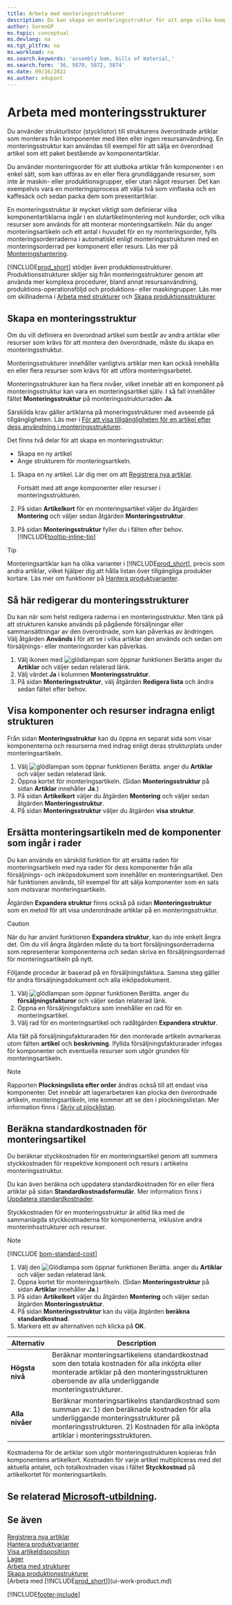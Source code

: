 ```yaml
---
title: Arbeta med monteringsstrukturer
description: Du kan skapa en monteringsstruktur för att ange vilka komponenter som krävs för att sätta ihop artiklarna som strukturen representerar.
author: SorenGP
ms.topic: conceptual
ms.devlang: na
ms.tgt_pltfrm: na
ms.workload: na
ms.search.keywords: 'assembly bom, bills of material,'
ms.search.form: '36, 5870, 5872, 5874'
ms.date: 09/26/2022
ms.author: edupont
---
```

# <a name="work-with-assembly-boms" />Arbeta med monteringsstrukturer

Du använder strukturlistor (stycklistor) till strukturens överordnade artiklar som monteras från komponenter med liten eller ingen resursanvändning. En monteringsstruktur kan användas till exempel för att sälja en överordnad artikel som ett paket bestående av komponentartiklar.

Du använder monteringsorder för att slutboka artiklar från komponenter i en enkel sätt, som kan utföras av en eller flera grundläggande resurser, som inte är maskin- eller produktionsgrupper, eller utan något resurser. Det kan exempelvis vara en monteringsprocess att välja två som vinflaska och en kaffesäck och sedan packa dem som presentartiklar.  

En monteringsstruktur är mycket viktigt som definierar vilka komponentartiklarna ingår i en slutartikelmontering mot kundorder, och vilka resurser som används för att monterar monteringsartikeln. När du anger monteringsartikeln och ett antal i huvudet för en ny monteringsorder, fylls monteringsorderraderna i automatiskt enligt monteringsstrukturen med en monteringsorderrad per komponent eller resurs. Läs mer på [Monteringshantering](assembly-assemble-items.md).

[!INCLUDE[prod_short](includes/prod_short.md)] stödjer även produktionsstrukturer. Produktionsstrukturer skiljer sig från monteringsstrukturer genom att använda mer komplexa procedurer, bland annat resursanvändning, produktions-operationsföljd och produktions- eller maskingrupper. Läs mer om skillnaderna i [Arbeta med strukturer](inventory-how-work-BOMs.md) och [Skapa produktionsstrukturer](production-how-to-create-production-boms.md).

## <a name="to-create-an-assembly-bom" />Skapa en monteringsstruktur

Om du vill definiera en överordnad artikel som består av andra artiklar eller resurser som krävs för att montera den överordnade, måste du skapa en monteringsstruktur.  

Monteringsstrukturer innehåller vanligtvis artiklar men kan också innehålla en eller flera resurser som krävs för att utföra monteringsarbetet.

Monteringsstrukturer kan ha flera nivåer, vilket innebär att en komponent på monteringsstruktur kan vara en monteringsartikel själv. I så fall innehåller fältet **Monteringsstruktur** på monteringsstrukturraden **Ja**.

Särskilda krav gäller artiklarna på moneringsstrukturer med avseende på tillgängligheten. Läs mer i [För att visa tillgängligheten för en artikel efter dess användning i monteringsstrukturer](inventory-how-availability-overview.md#to-view-the-availability-of-an-item-by-its-use-in-assembly-or-production-boms).

Det finns två delar för att skapa en monteringsstruktur:

- Skapa en ny artikel
- Ange strukturem för monteringsartikeln.

1. Skapa en ny artikel. Lär dig mer om att [Registrera nya artiklar](inventory-how-register-new-items.md).

   Fortsätt med att ange komponenter eller resurser i monteringsstrukturen.  
2. På sidan **Artikelkort** för en monteringsartikel väljer du åtgärden **Montering** och väljer sedan åtgärden **Monteringsstruktur**.
3. På sidan **Monteringsstruktur** fyller du i fälten efter behov. [!INCLUDE[tooltip-inline-tip](includes/tooltip-inline-tip_md.md)]

> [!TIP]
> Monteringsartiklar kan ha olika varianter i [!INCLUDE[prod_short](includes/prod_short.md)], precis som andra artiklar, vilket hjälper dig att hålla listan över tillgängliga produkter kortare. Läs mer om funktioner på [Hantera produktvarianter](inventory-item-variants.md).

## <a name="to-edit-assembly-boms" />Så här redigerar du monteringsstrukturer

Du kan när som helst redigera raderna i en monteringsstruktur. Men tänk på att strukturen kanske används på pågående försäljningar eller sammansättningar av den överordnade, som kan påverkas av ändringen. Välj åtgärden **Används i** för att se i vilka artiklar den används och sedan om försäljnings- eller monteringsorder kan påverkas.

1. Välj ikonen med ![glödlampan som öppnar funktionen Berätta](media/ui-search/search_small.png "Berätta för mig vad du vill göra") anger du **Artiklar** och väljer sedan relaterad länk.
2. Välj värdet **Ja** i kolumnen **Monteringsstruktur**.
3. På sidan **Monteringsstruktur**, välj åtgärden **Redigera lista** och ändra sedan fältet efter behov.

## <a name="to-view-components-and-resources-indented-according-to-the-bom-structure" />Visa komponenter och resurser indragna enligt strukturen

Från sidan **Monteringsstruktur** kan du öppna en separat sida som visar komponenterna och resurserna med indrag enligt deras strukturplats under monteringsartikeln.

1. Välj ![glödlampan som öppnar funktionen Berätta.](media/ui-search/search_small.png "Berätta för mig vad du vill göra") anger du **Artiklar** och väljer sedan relaterad länk.
2. Öppna kortet för monteringsartikeln. (Sidan **Monteringsstruktur** på sidan **Artiklar** innehåller **Ja**.)
3. På sidan **Artikelkort** väljer du åtgärden **Montering** och väljer sedan åtgärden **Monteringsstruktur**.
4. På sidan **Monteringsstruktur** väljer du åtgärden **visa struktur**.

## <a name="to-replace-the-assembly-item-with-its-components-on-document-lines" />Ersätta monteringsartikeln med de komponenter som ingår i rader

Du kan använda en särskild funktion för att ersätta raden för monteringsartikeln med nya rader för dess komponenter från alla försäljnings- och inköpsdokument som innehåller en monteringsartikel. Den här funktionen används, till exempel för att sälja komponenter som en sats som motsvarar monteringsartikeln.

Åtgärden **Expandera struktur** finns också på sidan **Monteringsstruktur** som en metod för att visa underordnade artiklar på en monteringsstruktur.

> [!CAUTION]  
> När du har använt funktionen **Expandera struktur**, kan du inte enkelt ångra det. Om du vill ångra åtgärden måste du ta bort försäljningsorderraderna som representerar komponenterna och sedan skriva en försäljningsorderrad för monteringsartikeln på nytt.

Följande procedur är baserad på en försäljningsfaktura. Samma steg gäller för andra försäljningsdokument och alla inköpsdokument.

1. Välj ![glödlampan som öppnar funktionen Berätta.](media/ui-search/search_small.png "Berätta för mig vad du vill göra") anger du **försäljningsfakturor** och väljer sedan relaterad länk.
2. Öppna en försäljningsfaktura som innehåller en rad för en monteringsartikel.
3. Välj rad för en monteringsartikel och radåtgärden **Expandera struktur**.

Alla fält på försäljningsfakturaraden för den monterade artikeln avmarkeras utom fälten **artikel** och **beskrivning**. Ifyllda försäljningsfakturarader infogas för komponenter och eventuella resurser som utgör grunden för monteringsartikeln.

> [!NOTE]
> Rapporten **Plockningslista efter order** ändras också till att endast visa komponenter. Det innebär att lagerarbetaren kan plocka den överordnade artikeln, monteringsartikeln, inte kommer att se den i plockningslistan. Mer information finns i [Skriv ut plocklistan](sales-how-print-picking-list.md).

## <a name="to-calculate-the-standard-cost-of-an-assembly-item" />Beräkna standardkostnaden för monteringsartikel

Du beräknar styckkostnaden för en monteringsartikel genom att summera styckkostnaden för respektive komponent och resurs i artikelns monteringsstruktur.

Du kan även beräkna och uppdatera standardkostnaden för en eller flera artiklar på sidan **Standardkostnadsformulär**. Mer information finns i [Uppdatera standardkostnader](finance-how-to-update-standard-costs.md).  

Styckkostnaden för en monteringsstruktur är alltid lika med de sammanlagda styckkostnaderna för komponenterna, inklusive andra monterinhsstrukturer och resurser.  

> [!NOTE]
> [!INCLUDE [bom-standard-cost](includes/bom-standard-cost.md)]

1. Välj den ![Glödlampa som öppnar funktionen Berätta.](media/ui-search/search_small.png "Berätta vad du vill göra") anger du **Artiklar** och väljer sedan relaterad länk.
2. Öppna kortet för monteringsartikeln. (Sidan **Monteringsstruktur** på sidan **Artiklar** innehåller **Ja**.)
3. På sidan **Artikelkort** väljer du åtgärden **Montering** och väljer sedan åtgärden **Monteringsstruktur**.
4. På sidan **Monteringsstruktur** kan du välja åtgärden **beräkna standardkostnad**.
5. Markera ett av alternativen och klicka på **OK**.

|Alternativ |Description |
|-------|------------|
|**Högsta nivå**|Beräknar monteringsartikelens standardkostnad som den totala kostnaden för alla inköpta eller monterade artiklar på den monteringsstrukturen oberoende av alla underliggande monteringsstrukturer.|
|**Alla nivåer**|Beräknar monteringsartikelns standardkostnad som summan av: 1) den beräknade kostnaden för alla underliggande monteringsstrukturer på monteringsstrukturen. 2) Kostnaden för alla inköpta artiklar i monteringsstrukturen.|

Kostnaderna för de artiklar som utgör monteringsstrukturen kopieras från komponentens artikelkort. Kostnaden för varje artikel multipliceras med det aktuella antalet, och totalkostnaden visas i fältet **Styckkostnad** på artikelkortet för monteringsartikeln.

## <a name="see-related-microsoft-trainingtrainingmodulesset-up-assembly-items-dynamics-365-business-central" />Se relaterad [Microsoft-utbildning](/training/modules/set-up-assembly-items-dynamics-365-business-central/).

## <a name="see-also" />Se även

[Registrera nya artiklar](inventory-how-register-new-items.md)  
[Hantera produktvarianter](inventory-item-variants.md)  
[Visa artikeldisposition](inventory-how-availability-overview.md)  
[Lager](inventory-manage-inventory.md)  
[Arbeta med strukturer](inventory-how-work-BOMs.md)  
[Skapa produktionsstrukturer](production-how-to-create-production-boms.md)  
[Arbeta med [!INCLUDE[prod_short](includes/prod_short.md)]](ui-work-product.md)  

[!INCLUDE[footer-include](includes/footer-banner.md)]
